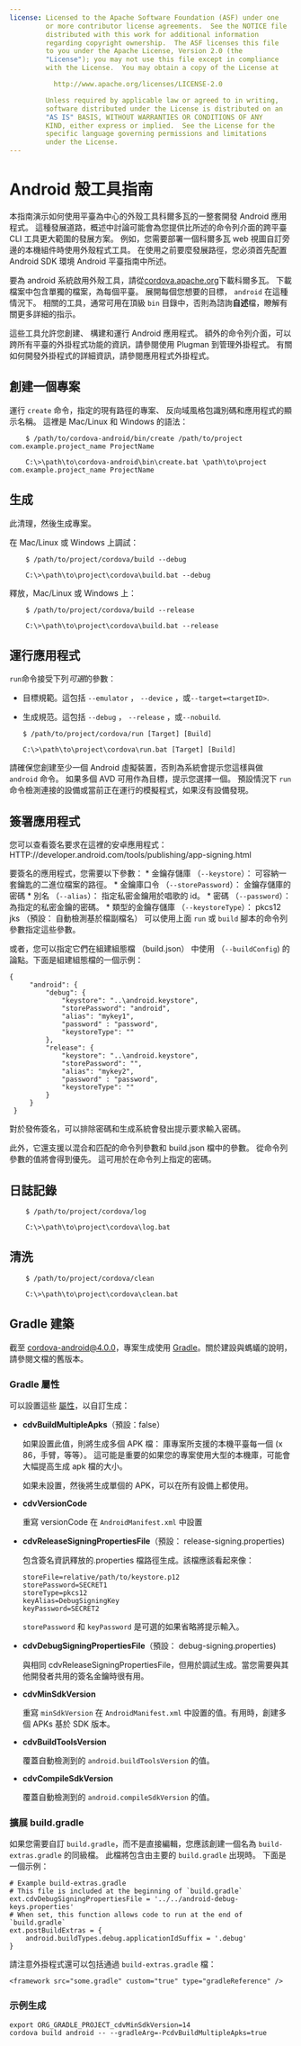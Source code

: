 ```yaml
---
license: Licensed to the Apache Software Foundation (ASF) under one
         or more contributor license agreements.  See the NOTICE file
         distributed with this work for additional information
         regarding copyright ownership.  The ASF licenses this file
         to you under the Apache License, Version 2.0 (the
         "License"); you may not use this file except in compliance
         with the License.  You may obtain a copy of the License at

           http://www.apache.org/licenses/LICENSE-2.0

         Unless required by applicable law or agreed to in writing,
         software distributed under the License is distributed on an
         "AS IS" BASIS, WITHOUT WARRANTIES OR CONDITIONS OF ANY
         KIND, either express or implied.  See the License for the
         specific language governing permissions and limitations
         under the License.
---
```


# Android 殼工具指南

本指南演示如何使用平臺為中心的外殼工具科爾多瓦的一整套開發 Android 應用程式。 這種發展道路，概述中討論可能會為您提供比所述的命令列介面的跨平臺 CLI 工具更大範圍的發展方案。 例如，您需要部署一個科爾多瓦 web 視圖自訂旁邊的本機組件時使用外殼程式工具。 在使用之前要麼發展路徑，您必須首先配置 Android SDK 環境 Android 平臺指南中所述。

要為 android 系統啟用外殼工具，請從[cordova.apache.org][1]下載科爾多瓦。 下載檔案中包含單獨的檔案，為每個平臺。 展開每個您想要的目標， `android` 在這種情況下。 相關的工具，通常可用在頂級 `bin` 目錄中，否則為諮詢**自述**檔，瞭解有關更多詳細的指示。

 [1]: http://cordova.apache.org

這些工具允許您創建、 構建和運行 Android 應用程式。 額外的命令列介面，可以跨所有平臺的外掛程式功能的資訊，請參閱使用 Plugman 到管理外掛程式。 有關如何開發外掛程式的詳細資訊，請參閱應用程式外掛程式。

## 創建一個專案

運行 `create` 命令，指定的現有路徑的專案、 反向域風格包識別碼和應用程式的顯示名稱。 這裡是 Mac/Linux 和 Windows 的語法：

        $ /path/to/cordova-android/bin/create /path/to/project com.example.project_name ProjectName
    
        C:\>\path\to\cordova-android\bin\create.bat \path\to\project com.example.project_name ProjectName
    

## 生成

此清理，然後生成專案。

在 Mac/Linux 或 Windows 上調試：

        $ /path/to/project/cordova/build --debug
    
        C:\>\path\to\project\cordova\build.bat --debug
    

釋放，Mac/Linux 或 Windows 上：

        $ /path/to/project/cordova/build --release
    
        C:\>\path\to\project\cordova\build.bat --release
    

## 運行應用程式

`run`命令接受下列*可選*的參數：

*   目標規範。這包括 `--emulator` ， `--device` ，或`--target=<targetID>`.

*   生成規范。這包括 `--debug` ， `--release` ，或`--nobuild`.
    
        $ /path/to/project/cordova/run [Target] [Build]
        
        C:\>\path\to\project\cordova\run.bat [Target] [Build]
        

請確保您創建至少一個 Android 虛擬裝置，否則為系統會提示您這樣與做 `android` 命令。 如果多個 AVD 可用作為目標，提示您選擇一個。 預設情況下 `run` 命令檢測連接的設備或當前正在運行的模擬程式，如果沒有設備發現。

## 簽署應用程式

您可以查看簽名要求在這裡的安卓應用程式： HTTP://developer.android.com/tools/publishing/app-signing.html

要簽名的應用程式，您需要以下參數： * 金鑰存儲庫 （`--keystore`）： 可容納一套鑰匙的二進位檔案的路徑。 * 金鑰庫口令 （`--storePassword`）： 金鑰存儲庫的密碼 * 別名 （`--alias`）： 指定私密金鑰用於唱歌的 id。 * 密碼 （`--password`）： 為指定的私密金鑰的密碼。 * 類型的金鑰存儲庫 （`--keystoreType`）： pkcs12 jks （預設： 自動檢測基於檔副檔名） 可以使用上面 `run` 或 `build` 腳本的命令列參數指定這些參數。

或者，您可以指定它們在組建組態檔 （build.json） 中使用 （`--buildConfig`) 的論點。下面是組建組態檔的一個示例：

    {
         "android": {
             "debug": {
                 "keystore": "..\android.keystore",
                 "storePassword": "android",
                 "alias": "mykey1",
                 "password" : "password",
                 "keystoreType": ""
             },
             "release": {
                 "keystore": "..\android.keystore",
                 "storePassword": "",
                 "alias": "mykey2",
                 "password" : "password",
                 "keystoreType": ""
             }
         }
     }
    

對於發佈簽名，可以排除密碼和生成系統會發出提示要求輸入密碼。

此外，它還支援以混合和匹配的命令列參數和 build.json 檔中的參數。 從命令列參數的值將會得到優先。 這可用於在命令列上指定的密碼。

## 日誌記錄

        $ /path/to/project/cordova/log
    
        C:\>\path\to\project\cordova\log.bat
    

## 清洗

        $ /path/to/project/cordova/clean
    
        C:\>\path\to\project\cordova\clean.bat
    

## Gradle 建築

截至 cordova-android@4.0.0，專案生成使用 [Gradle][2]。關於建設與螞蟻的說明，請參閱文檔的舊版本。

 [2]: http://www.gradle.org/

### Gradle 屬性

可以設置這些 [屬性][3]，以自訂生成：

 [3]: http://www.gradle.org/docs/current/userguide/tutorial_this_and_that.html

*   **cdvBuildMultipleApks**（預設：false）
    
    如果設置此值，則將生成多個 APK 檔： 庫專案所支援的本機平臺每一個 (x 86，手臂，等等）。 這可能是重要的如果您的專案使用大型的本機庫，可能會大幅提高生成 apk 檔的大小。
    
    如果未設置，然後將生成單個的 APK，可以在所有設備上都使用。

*   **cdvVersionCode**
    
    重寫 versionCode 在 `AndroidManifest.xml` 中設置

*   **cdvReleaseSigningPropertiesFile**（預設： release-signing.properties)
    
    包含簽名資訊釋放的.properties 檔路徑生成。該檔應該看起來像：
    
        storeFile=relative/path/to/keystore.p12
        storePassword=SECRET1
        storeType=pkcs12
        keyAlias=DebugSigningKey
        keyPassword=SECRET2
        
    
    `storePassword` 和 `keyPassword` 是可選的如果省略將提示輸入。

*   **cdvDebugSigningPropertiesFile**（預設： debug-signing.properties)
    
    與相同 cdvReleaseSigningPropertiesFile，但用於調試生成。當您需要與其他開發者共用的簽名金鑰時很有用。

*   **cdvMinSdkVersion**
    
    重寫 `minSdkVersion` 在 `AndroidManifest.xml` 中設置的值。有用時，創建多個 APKs 基於 SDK 版本。

*   **cdvBuildToolsVersion**
    
    覆蓋自動檢測到的 `android.buildToolsVersion` 的值。

*   **cdvCompileSdkVersion**
    
    覆蓋自動檢測到的 `android.compileSdkVersion` 的值。

### 擴展 build.gradle

如果您需要自訂 `build.gradle`，而不是直接編輯，您應該創建一個名為 `build-extras.gradle` 的同級檔。 此檔將包含由主要的 `build.gradle` 出現時。 下面是一個示例：

    # Example build-extras.gradle
    # This file is included at the beginning of `build.gradle`
    ext.cdvDebugSigningPropertiesFile = '../../android-debug-keys.properties'
    # When set, this function allows code to run at the end of `build.gradle`
    ext.postBuildExtras = {
        android.buildTypes.debug.applicationIdSuffix = '.debug'
    }
    

請注意外掛程式還可以包括通過 `build-extras.gradle` 檔：

    <framework src="some.gradle" custom="true" type="gradleReference" />
    

### 示例生成

    export ORG_GRADLE_PROJECT_cdvMinSdkVersion=14
    cordova build android -- --gradleArg=-PcdvBuildMultipleApks=true